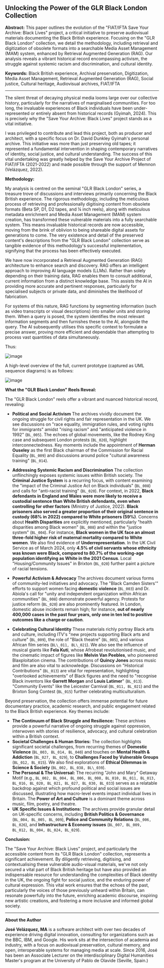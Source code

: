 ## Unlocking the Power of the GLR Black London Collection

**Abstract:** This paper outlines the evolution of the "FIAT/IFTA Save Your Archive: Black Lives" project, a critical initiative to preserve audiovisual materials documenting the Black British experience. Focusing on the "GLR Black London" collection, we detail the methodology, including retrieval and digitization of obsolete formats into a searchable Media Asset Management (MAM) system, enhanced by Retrieval Augmented Generation (RAG). Our analysis reveals a vibrant historical record encompassing activism, the struggle against systemic racism and discrimination, and cultural identity. 

**Keywords:** Black British experience, Archival preservation, Digitization, Media Asset Management, Retrieval Augmented Generation (RAG), Social justice, Cultural heritage, Audiovisual archives, FIAT/IFTA

___

The silent threat of decaying physical media looms large over our collective history, particularly for the narratives of marginalised communities. For too long, the invaluable experiences of Black individuals have been under-represented or entirely absent from historical records (Gyimah, 2024). This is precisely why the "Save Your Archive: Black Lives" project stands as a vital initiative.

I was privileged to contribute and lead this project, both as producer and architect, with a specific focus on Dr. David Dunkley Gyimah's personal archive. This initiative was more than just preserving old tapes; it represented a fundamental intervention in shaping contemporary narratives of identity, social justice, and cultural understanding. The success of this vital undertaking was greatly helped by the Save Your Archive Project of FIAT/IFTA (2021-2022) and made possible through the support of Memnon (Velázquez, 2022).

**Methodology:**

My analysis is centred on the seminal "GLR Black London" series, a treasure trove of discussions and interviews primarily concerning the Black British experience. The rigorous methodology, including the meticulous process of retrieving and professionally digitising content from obsolete formats (Beta SP, D1, D2 tapes, and ¼ inch reels), along with meticulous metadata enrichment and Media Asset Management (MAM) system creation, has transformed these vulnerable materials into a fully searchable system. This means invaluable historical records are now accessible, moving from the brink of oblivion to being shareable digital assets for generations to come. The very existence and detail of the preserved content's descriptions from the "GLR Black London" collection serve as tangible evidence of this methodology's successful implementation, signifying that the process has been effectively executed.

We have now incorporated a Retrieval Augmented Generation (RAG) architecture to enhance search and discovery. RAG offers an intelligent approach to improving AI language models (LLMs). Rather than solely depending on their training data, RAG enables them to consult additional, current information from a distinct knowledge base. This assists the AI in providing more accurate and pertinent responses, particularly for specialised subjects or private data, and diminishes the likelihood of fabrication.

For systems of this nature, RAG functions by segmenting information (such as video transcripts or visual descriptions) into smaller units and storing them. When a query is posed, the system identifies the most relevant information segments and then furnishes these to the AI, alongside the query. The AI subsequently utilises this specific context to formulate a precise answer, proving more efficient and dependable than attempting to process vast quantities of data simultaneously. 

Thus:

![image](https://github.com/user-attachments/assets/dae04da8-625a-49b7-a9f3-8a52416d6af1)


A high-level overview of the full, current prototype (captured as UML sequence diagrams) is as follows:

![image](https://github.com/user-attachments/assets/c8d89373-252d-4e4c-8c1f-fde0a876b69d)


**What the "GLR Black London" Reels Reveal:**

The "GLR Black London" reels offer a vibrant and nuanced historical record, revealing:

* **Political and Social Activism**
    The archives vividly document the ongoing struggle for civil rights and fair representation in the UK. We see discussions on "race equality, immigration rules, and voting rights for immigrants" amidst "rising racism" and "anticipated violence in 1992" (`BL_005`). The echoes of global movements, like the Rodney King case and subsequent London protests (`BL_020`), highlight interconnectedness. Key moments include the appointment of **Herman Ouseley** as the first Black chairman of the Commission for Racial Equality (`BL_009`) and discussions around police "cultural awareness training" (`BL_014`).

* **Addressing Systemic Racism and Discrimination**
    The collection unflinchingly exposes systemic issues within British society. The **Criminal Justice System** is a recurring focus, with content examining the "impact of the Criminal Justice Act on Black individuals" (`BL_008`) and calls for "anti-racist training" (`BL_020`). For context, in 2022, **Black defendants in England and Wales were more likely to receive a custodial sentence than White British defendants, even when controlling for other factors** (Ministry of Justice, 2022). **Black prisoners also served a greater proportion of their original sentence in custody (68% in 2022) compared to White prisoners (59%)**. Concerns about **Health Disparities** are explicitly mentioned, particularly "health disparities among Black women" (`BL_008`) and within the "justice system" (`BL_004`). For instance, **Black women in the UK face an almost three-fold higher risk of maternal mortality compared to White women**. We also find evidence of **Underrepresentation**. In the UK Civil Service as of March 2024, only **4.5% of civil servants whose ethnicity was known were Black, compared to 80.7% of the working-age population identifying as White in the 2021 Census**. Local "Housing/Community Issues" in Brixton (`BL_020`) further paint a picture of racial tensions.

* **Powerful Activism & Advocacy**
    The archives document various forms of community-led initiatives and advocacy. The "Black Camden Sisters'" efforts to support women facing **domestic violence** (`BL_003`) and Dr. Abiola's call for "unity and independent organization within African communities" (`BL_008`) demonstrate powerful agency. Protests for justice reform (`BL_020`) are also prominently featured. In London, domestic abuse incidents remain high; for instance, **out of nearly 400,000 cases in the past four years, only one in ten led to positive outcomes like a charge or caution**.

* **Celebrating Cultural Identity**
    These materials richly portray Black arts and culture, including ITV's "new projects supporting Black arts and culture" (`BL_009`), the role of "Black theatre" (`BL_005`), and various African film series (`BL\_011, BL\_021`). We also see the influence of musical giants like **Fela Kuti**, whose Afrobeat revolutionised music, and the cinematic impact of figures like **Melvin Van Peebles**, who pioneered Blaxploitation cinema. The contributions of **Quincy Jones** across music and film are also vital to acknowledge. Discussions on "Historical Contributions" (`BL_013`) are vital for representation, highlighting "overlooked achievements" of Black figures and the need to "recognise Black inventors like **Garrett Morgan** and **Louis Latimer**" (`BL_013`). "Community Events" like the Leicester Carnival (`BL_011, BL_021`) and the Brixton Song Contest (`BL_015`) further celebrating multiculturalism.

Beyond preservation, the collection offers immense potential for future documentary practice, academic research, and public engagement related to the Black British experience. Key themes include:

* **The Continuum of Black Struggle and Resilience:** These archives provide a powerful narrative of ongoing struggle against oppression, interwoven with stories of resilience, advocacy, and cultural celebration within a British context.
* **Societal Challenges & Human Stories:** The collection highlights significant societal challenges, from recurring themes of **Domestic Violence** (`BL_003, BL_014, BL_040`) and touches on **Mental Health & Addiction** (`BL_027, BL_029`), to **Challenges Faced by Vulnerable Groups** (`BL_012, BL_015`). We also find explorations of **Ethical Dilemmas in Science & Society** (`BL_002, BL_038, BL\_039`).
* **The Personal & The Universal:** The recurring "John and Mary" Getaway Motif (e.g., `BL_002, BL_004, BL_006, BL_008, BL_010, BL_011, BL_013, BL_016, BL_020, BL_021, BL_027, BL_030, BL_033`) serves as a relatable backdrop against which profound political and social issues are discussed, illustrating how macro-level events impact individual lives in Britain. The **Power of Art and Culture** is a dominant theme across music, film, poetry, and theatre.
* **UK Specific Issues & Institutions:** The archives provide granular detail on UK-specific concerns, including **British Politics & Governance** (`BL_004, BL_005, BL_009`), **Police and Community Relations** (`BL_006, BL_026`), and **Infrastructure & Economy issues** (`BL_007, BL_009, BL_012, BL_004, BL_024, BL_029`).


**Conclusion:**

The "Save Your Archive: Black Lives" project, and particularly the accessible content from its "GLR Black London" collection, represents a significant achievement. By diligently retrieving, digitising, and contextualising these vulnerable audio-visual materials, we've not only secured a vital part of Black British heritage but have also provided an indispensable resource for understanding the complexities of Black identity in the UK, the ongoing fight for social justice, and the enduring power of cultural expression. This vital work ensures that the echoes of the past, particularly the voices of those previously unheard within Britain, can resonate powerfully into the future, enriching academic discourse, inspiring new artistic creations, and fostering a more inclusive and informed global society.

---

**About the Author**

**José Velázquez, MA** is a software architect with over two decades of experience driving digital innovation, consulting for organizations such as the BBC, IBM, and Google. His work sits at the intersection of academia and industry, with a focus on audiovisual preservation, cultural memory, and open, interoperable systems for managing media at scale. Since 2016, José has been an Associate Lecturer on the interdisciplinary Digital Humanities Master's program at the University of Pablo de Olavide (Seville, Spain.)



